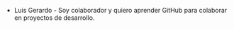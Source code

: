 - Luis Gerardo - Soy colaborador y quiero aprender GitHub para colaborar en proyectos de desarrollo.